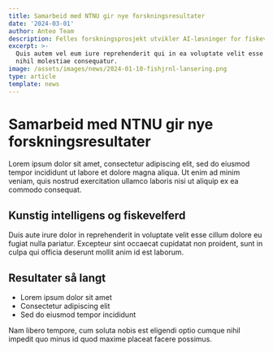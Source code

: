 ```yaml
---
title: Samarbeid med NTNU gir nye forskningsresultater
date: '2024-03-01'
author: Anteo Team
description: Felles forskningsprosjekt utvikler AI-løsninger for fiskevelferd
excerpt: >-
  Quis autem vel eum iure reprehenderit qui in ea voluptate velit esse quam
  nihil molestiae consequatur.
image: /assets/images/news/2024-01-10-fishjrnl-lansering.png
type: article
template: news
---
```

# Samarbeid med NTNU gir nye forskningsresultater

Lorem ipsum dolor sit amet, consectetur adipiscing elit, sed do eiusmod tempor incididunt ut labore et dolore magna aliqua. Ut enim ad minim veniam, quis nostrud exercitation ullamco laboris nisi ut aliquip ex ea commodo consequat.

## Kunstig intelligens og fiskevelferd

Duis aute irure dolor in reprehenderit in voluptate velit esse cillum dolore eu fugiat nulla pariatur. Excepteur sint occaecat cupidatat non proident, sunt in culpa qui officia deserunt mollit anim id est laborum.

## Resultater så langt

- Lorem ipsum dolor sit amet
- Consectetur adipiscing elit
- Sed do eiusmod tempor incididunt

Nam libero tempore, cum soluta nobis est eligendi optio cumque nihil impedit quo minus id quod maxime placeat facere possimus.
